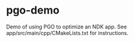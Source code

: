 # pgo-demo

Demo of using PGO to optimize an NDK app. See app/src/main/cpp/CMakeLists.txt
for instructions.
